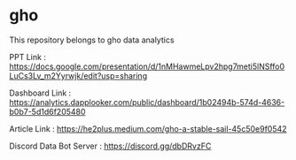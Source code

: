 # gho

This repository belongs to gho data analytics

PPT Link : https://docs.google.com/presentation/d/1nMHawmeLpv2hpg7meti5lNSffo0LuCs3Lv_m2Yyrwjk/edit?usp=sharing

Dashboard Link : https://analytics.dapplooker.com/public/dashboard/1b02494b-574d-4636-b0b7-5d1d6f205480

Article Link : https://he2plus.medium.com/gho-a-stable-sail-45c50e9f0542

Discord Data Bot Server : https://discord.gg/dbDRvzFC
